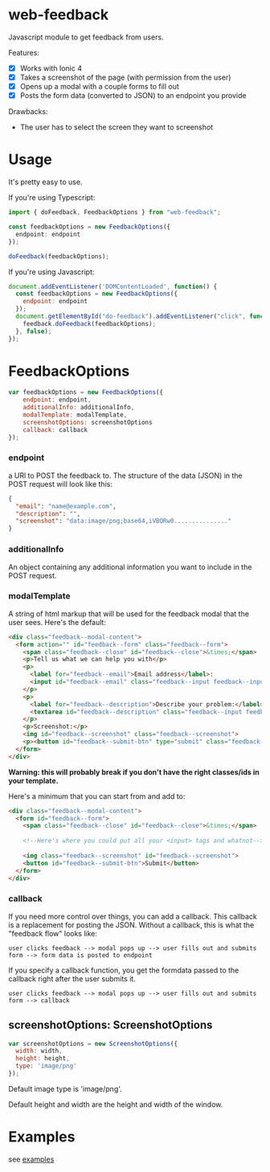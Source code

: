 # web-feedback

Javascript module to get feedback from users.

Features:

- [x] Works with Ionic 4
- [x] Takes a screenshot of the page (with permission from the user)
- [x] Opens up a modal with a couple forms to fill out
- [x] Posts the form data (converted to JSON) to an endpoint you provide

Drawbacks:

- The user has to select the screen they want to screenshot

# Usage

It's pretty easy to use. 

If you're using Typescript:

```typescript
import { doFeedback, FeedbackOptions } from "web-feedback";

const feedbackOptions = new FeedbackOptions({
  endpoint: endpoint
});

doFeedback(feedbackOptions);
```

If you're using Javascript:

```javascript
document.addEventListener('DOMContentLoaded', function() {
  const feedbackOptions = new FeedbackOptions({
    endpoint: endpoint
  });
  document.getElementById("do-feedback").addEventListener("click", function(evt) {
    feedback.doFeedback(feedbackOptions);
  }, false);
});
```

# FeedbackOptions
```javascript
var feedbackOptions = new FeedbackOptions({
    endpoint: endpoint,
    additionalInfo: additionalInfo,
    modalTemplate: modalTemplate,
    screenshotOptions: screenshotOptions
    callback: callback
});
```

### endpoint
a URl to POST the feedback to. The structure of the data (JSON) in the POST request will look like this:
```JSON
{
  "email": "name@example.com",
  "description": "",
  "screenshot": "data:image/png;base64,iVBORw0..............."
}
```

### additionalInfo
An object containing any additional information you want to include in the POST request.

### modalTemplate
A string of html markup that will be used for the feedback modal that the user sees. Here's the default:
```html
<div class="feedback--modal-content">
  <form action="" id="feedback--form" class="feedback--form">
    <span class="feedback--close" id="feedback--close">&times;</span>
    <p>Tell us what we can help you with</p>
    <p>
      <label for="feedback--email">Email address</label>:
      <input id="feedback--email" class="feedback--input feedback--input-text" name="email" type="email" width="100%" placeholder="email@example.com">
    </p>
    <p>
      <label for="feedback--description">Describe your problem:</label>
      <textarea id="feedback--description" class="feedback--input feedback--textarea" width="100%" name="description"></textarea>
    </p>
    <p>Screenshot:</p>
    <img id="feedback--screenshot" class="feedback--screenshot">
    <p><button id="feedback--submit-btn" type="submit" class="feedback--btn">Submit</button></p>
  </form>
</div>
```
**Warning: this will probably break if you don't have the right classes/ids in your template.** 

Here's a minimum that you can start from and add to:
```html
<div class="feedback--modal-content">
  <form id="feedback--form">
    <span class="feedback--close" id="feedback--close">&times;</span>
    
    <!--Here's where you could put all your <input> tags and whatnot-->
    
    <img class="feedback--screenshot" id="feedback--screenshot">
    <button id="feedback--submit-btn">Submit</button>
  </form>
</div>
```
### callback
If you need more control over things, you can add a callback. This callback is a replacement for
posting the JSON. Without a callback, this is what the "feedback flow" looks like:
```
user clicks feedback --> modal pops up --> user fills out and submits form --> form data is posted to endpoint
```
If you specify a callback function, you get the formdata passed to the callback right after the user submits it.
```
user clicks feedback --> modal pops up --> user fills out and submits form --> callback
```
## screenshotOptions: ScreenshotOptions
```javascript
var screenshotOptions = new ScreenshotOptions({
  width: width,
  height: height,
  type: 'image/png'
});
```
Default image type is 'image/png'.

Default height and width are the height and width of the window.
# Examples

see [examples](./examples)
